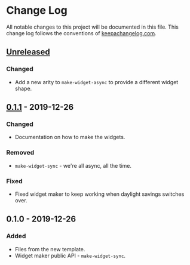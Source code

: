 # Change Log
All notable changes to this project will be documented in this file. This change log follows the conventions of [keepachangelog.com](http://keepachangelog.com/).

## [Unreleased]
### Changed
- Add a new arity to `make-widget-async` to provide a different widget shape.

## [0.1.1] - 2019-12-26
### Changed
- Documentation on how to make the widgets.

### Removed
- `make-widget-sync` - we're all async, all the time.

### Fixed
- Fixed widget maker to keep working when daylight savings switches over.

## 0.1.0 - 2019-12-26
### Added
- Files from the new template.
- Widget maker public API - `make-widget-sync`.

[Unreleased]: https://github.com/your-name/clojurenoob/compare/0.1.1...HEAD
[0.1.1]: https://github.com/your-name/clojurenoob/compare/0.1.0...0.1.1
